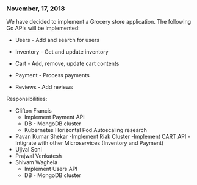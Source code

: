 ### November, 17, 2018

We have decided to implement a Grocery store application. The following Go APIs will be implemented:

- Users - Add and search for users

- Inventory - Get and update inventory

- Cart - Add, remove, update cart contents

- Payment - Process payments

- Reviews - Add reviews 



Responsibilities:

- Clifton Francis
  - Implement Payment API
  - DB - MongoDB cluster
  - Kubernetes Horizontal Pod Autoscaling research
- Pavan Kumar Shekar
  -Implement Riak Cluster
  -Implement CART API
  -Intigrate with other Microservices (Inventory and Payment)
- Ujjval Soni
- Prajwal Venkatesh
- Shivam Waghela
  - Implement Users API
  - DB - MongoDB cluster
